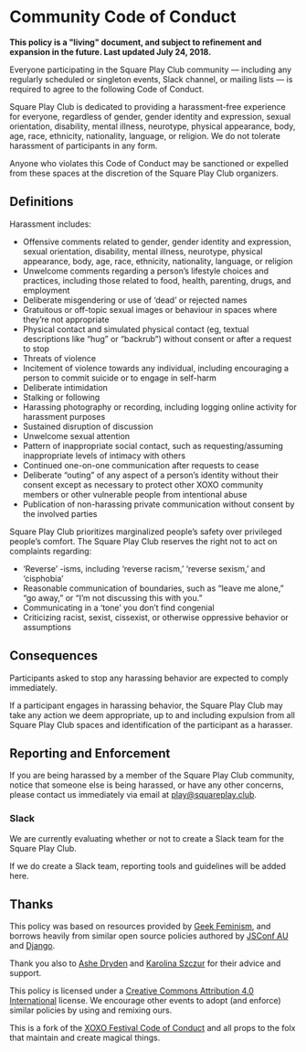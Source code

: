 # Community Code of Conduct

**This policy is a "living" document, and subject to refinement and expansion in the future. Last updated July 24, 2018.**

Everyone participating in the Square Play Club community — including any regularly scheduled or singleton events, Slack channel, or mailing lists — is required to agree to the following Code of Conduct.

Square Play Club is dedicated to providing a harassment-free experience for everyone, regardless of gender, gender identity and expression, sexual orientation, disability, mental illness, neurotype, physical appearance, body, age, race, ethnicity, nationality, language, or religion. We do not tolerate harassment of participants in any form.

Anyone who violates this Code of Conduct may be sanctioned or expelled from these spaces at the discretion of the Square Play Club organizers.

## Definitions

Harassment includes:

* Offensive comments related to gender, gender identity and expression, sexual orientation, disability, mental illness, neurotype, physical appearance, body, age, race, ethnicity, nationality, language, or religion
* Unwelcome comments regarding a person’s lifestyle choices and practices, including those related to food, health, parenting, drugs, and employment
* Deliberate misgendering or use of ‘dead’ or rejected names
* Gratuitous or off-topic sexual images or behaviour in spaces where they’re not appropriate
* Physical contact and simulated physical contact (eg, textual descriptions like “hug” or “backrub”) without consent or after a request to stop
* Threats of violence
* Incitement of violence towards any individual, including encouraging a person to commit suicide or to engage in self-harm
* Deliberate intimidation
* Stalking or following
* Harassing photography or recording, including logging online activity for harassment purposes
* Sustained disruption of discussion
* Unwelcome sexual attention
* Pattern of inappropriate social contact, such as requesting/assuming inappropriate levels of intimacy with others
* Continued one-on-one communication after requests to cease
* Deliberate “outing” of any aspect of a person’s identity without their consent except as necessary to protect other XOXO community members or other vulnerable people from intentional abuse
* Publication of non-harassing private communication without consent by the involved parties

Square Play Club prioritizes marginalized people’s safety over privileged people’s comfort. The Square Play Club reserves the right not to act on complaints regarding:

* ‘Reverse’ -isms, including ‘reverse racism,’ ‘reverse sexism,’ and ‘cisphobia’
* Reasonable communication of boundaries, such as “leave me alone,” “go away,” or “I’m not discussing this with you.”
* Communicating in a ‘tone’ you don’t find congenial
* Criticizing racist, sexist, cissexist, or otherwise oppressive behavior or assumptions

## Consequences

Participants asked to stop any harassing behavior are expected to comply immediately.

If a participant engages in harassing behavior, the Square Play Club may take any action we deem appropriate, up to and including expulsion from all Square Play Club spaces and identification of the participant as a harasser.

## Reporting and Enforcement
If you are being harassed by a member of the Square Play Club community, notice that someone else is being harassed, or have any other concerns, please contact us immediately via email at [play@squareplay.club](mailto:play@squareplay.club).


### Slack

We are currently evaluating whether or not to create a Slack team for the Square Play Club.

If we do create a Slack team, reporting tools and guidelines will be added here.

## Thanks

This policy was based on resources provided by [Geek Feminism](https://geekfeminism.org/about/code-of-conduct/), and borrows heavily from similar open source policies authored by [JSConf AU](https://2018.jsconfau.com/code-of-conduct) and [Django](https://www.djangoproject.com/conduct/).

Thank you also to [Ashe Dryden](https://www.ashedryden.com/) and [Karolina Szczur](https://thefox.is/) for their advice and support.

This policy is licensed under a [Creative Commons Attribution 4.0 International](https://creativecommons.org/licenses/by/4.0/) license. We encourage other events to adopt (and enforce) similar policies by using and remixing ours.

This is a fork of the [XOXO Festival Code of Conduct](https://github.com/xoxo/conduct) and all props to the folx that maintain and create magical things.
